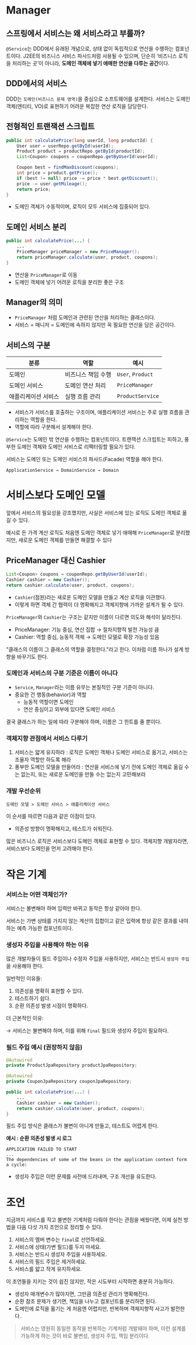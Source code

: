 # Manager

## 스프링에서 서비스는 왜 서비스라고 부를까?

`@Service`는 DDD에서 유래된 개념으로, 상태 없이 독립적으로 연산을 수행하는 컴포넌트이다. J2EE의 비즈니스 서비스 파사드처럼 사용될 수 있으며, 단순히 ‘비즈니스 로직을 처리하는 곳’이 아니라, **도메인 객체에 넣기 애매한 연산을 다루는 공간**이다.

## DDD에서의 서비스

DDD는 `도메인(비즈니스 문제 영역)`을 중심으로 소프트웨어를 설계한다. 서비스는 도메인 객체(엔티티, VO)로 표현하기 어려운 복잡한 연산 로직을 담당한다.

## 전형적인 트랜잭션 스크립트

```java
public int calculatePrice(long userId, long productId) {
    User user = userRepo.getById(userId);
    Product product = productRepo.getById(productId);
    List<Coupon> coupons = couponRepo.getByUserId(userId);

    Coupon best = findMaxDiscount(coupons);
    int price = product.getPrice();
    if (best != null) price -= price * best.getDiscount();
    price -= user.getMileage();
    return price;
}
```

- 도메인 객체가 수동적이며, 로직이 모두 서비스에 집중되어 있다.

## 도메인 서비스 분리

```java
public int calculatePrice(...) {
    ...
    PriceManager priceManager = new PriceManager();
    return priceManager.calculate(user, product, coupons);
}
```

- 연산을 `PriceManager`로 이동
- 도메인 객체에 넣기 어려운 로직을 분리한 좋은 구조

## Manager의 의미

- `PriceManager` 처럼 도메인과 관련된 연산을 처리하는 클래스이다.
- 서비스 = 매니저 = 도메인에 속하지 않지만 꼭 필요한 연산을 담은 공간이다.

## 서비스의 구분

| 분류 | 역할 | 예시 |
| --- | --- | --- |
| 도메인 | 비즈니스 책임 수행 | `User`, `Product` |
| 도메인 서비스 | 도메인 연산 처리 | `PriceManager` |
| 애플리케이션 서비스 | 실행 흐름 관리 | `ProductService` |
- 서비스가 서비스를 호출하는 구조이며, 애플리케이션 서비스는 주로 실행 흐름을 관리하는 역할을 한다.
- 역할에 따라 구분해서 설계해야 한다.

`@Service`는 도메인 밖 연산을 수행하는 컴포넌트이다. 트랜잭션 스크립트는 피하고, 풍부한 도메인 객체와 도메인 서비스로 리팩터링할 필요가 있다.

서비스는 도메인 또는 도메인 서비스의 파사드(Facade) 역할을 해야 한다.

```
ApplicationService → DomainService → Domain
```

# 서비스보다 도메인 모델

앞에서 서비스의 필요성을 강조했지만, 사실은 서비스에 있는 로직도 도메인 객체로 옮길 수 있다.

예시로 든 가격 계산 로직도 처음엔 도메인 객체로 넣기 애매해 `PriceManager`로 분리했지만, 새로운 도메인 객체를 만들면 해결할 수 있다

## PriceManager 대신 Cashier

```java
List<Coupon> coupons = couponRepo.getByUserId(userId);
Cashier cashier = new Cashier();
return cashier.calculate(user, product, coupons);
```

- `Cashier`(점원)라는 새로운 도메인 모델을 만들고 계산 로직을 이관했다.
- 이렇게 하면 객체 간 협력이 더 명확해지고 객체지향에 가까운 설계가 될 수 있다.

`PriceManager`와 `Cashier`는 구조는 같지만 이름이 다르면 의도와 해석이 달라진다.

- PriceManager: 기능 중심, 연산 집합 → 절차지향적 발전 가능성 큼
- Cashier: 역할 중심, 능동적 객체 → 도메인 모델로 확장 가능성 있음

"클래스의 이름이 그 클래스의 역할을 결정한다."라고 한다. 이처럼 이름 하나가 설계 방향을 바꾸기도 한다.

### 도메인과 서비스의 구분 기준은 이름이 아니다

- `Service`, `Manager`라는 이름 유무는 본질적인 구분 기준이 아니다.
- 중요한 건 행동(behavior)과 역할
    - 능동적 역할이면 도메인
    - 연산 중심이고 외부에 있다면 도메인 서비스

결국 클래스가 하는 일에 따라 구분해야 하며, 이름은 그 힌트를 줄 뿐이다.

### 객체지향 관점에서 서비스 다루기

1. 서비스는 얇게 유지하라 : 로직은 도메인 객체나 도메인 서비스로 옮기고, 서비스는 조율자 역할만 하도록 해라
2. 풍부한 도메인 모델을 만들어라 : 연산을 서비스에 넣기 전에 도메인 객체로 옮길 수는 없는지, 또는 새로운 도메인을 만들 수는 없는지 고민해보라

### 개발 우선순위

```
도메인 모델 > 도메인 서비스 > 애플리케이션 서비스
```

이 순서를 따르면 다음과 같은 이점이 있다.

- 의존성 방향이 명확해지고, 테스트가 쉬워진다.

많은 비즈니스 로직은 서비스보다 도메인 객체로 표현할 수 있다. 객체지향 개발자라면, 서비스보다 도메인을 먼저 고려해야 한다.

# 작은 기계

### 서비스는 어떤 객체인가?

서비스는 불변해야 하며 입력만 바뀌고 동작은 항상 같아야 한다.

서비스는 가변 상태를 가지지 않는 계산의 집합이고 같은 입력에 항상 같은 결과를 내야 하는 예측 가능한 컴포넌트이다.

### 생성자 주입을 사용해야 하는 이유

많은 개발자들이 필드 주입이나 수정자 주입을 사용하지만, 서비스는 반드시 `생성자 주입`을 사용해야 한다.

일반적인 이유들:

1. 의존성을 명확히 표현할 수 있다.
2. 테스트하기 쉽다.
3. 순환 의존성 발생 시점이 명확하다.

더 근본적인 이유:

→ 서비스는 불변해야 하며, 이를 위해 `final` 필드와 생성자 주입이 필요하다.

### 필드 주입 예시 (권장하지 않음)

```java
@Autowired
private ProductJpaRepository productJpaRepository;

@Autowired
private CouponJpaRepository couponJpaRepository;

public int calculatePrice(...) {
    ...
    Cashier cashier = new Cashier();
    return cashier.calculate(user, product, coupons);
}
```

필드 주입 방식은 클래스가 불변이 아니게 만들고, 테스트도 어렵게 한다.

**예시 : 순환 의존성 발생 시 로그**

```
APPLICATION FAILED TO START
...
The dependencies of some of the beans in the application context form a cycle:
```

- 생성자 주입은 이런 문제를 사전에 드러내며, 구조 개선을 유도한다.

# 조언

지금까지 서비스를 작고 불변한 기계처럼 다뤄야 한다는 관점을 배웠다면, 이제 실천 방법을 다음 다섯 가지 조언으로 정리할 수 있다.

1. 서비스의 멤버 변수는 `final`로 선언하세요.
2. 서비스에 상태(가변 필드)를 두지 마세요.
3. 서비스는 반드시 생성자 주입을 사용하세요.
4. 서비스의 필드 주입은 제거하세요.
5. 서비스를 얇고 작게 유지하세요.

이 조언들을 지키는 것이 쉽진 않지만, 작은 시도부터 시작하면 충분히 가능하다.

- 생성자 매개변수가 많아지면, 그만큼 의존성 관리가 명확해진다.
- 순환 참조 문제가 생기면, 책임을 나누고 컴포넌트를 분리하면 된다.
- 도메인에 로직을 옮기는 게 처음엔 어렵지만, 반복하며 객체지향적 사고가 발전한다.

> 서비스는 영원히 동일한 동작을 반복하는 기계처럼 개발돼야 하며, 이런 설계를 가능하게 하는 것이 바로 불변성, 생성자 주입, 책임 분리이다.
>
